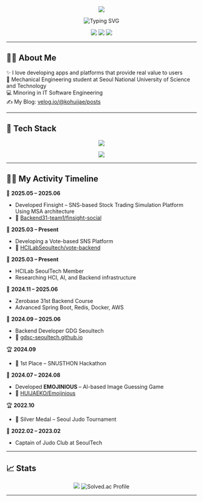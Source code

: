 <div align="center">
  <img src="https://capsule-render.vercel.app/api?type=transparent&height=70&color=000000&text=Hello,%20I'm%20HuikaeKo&fontSize=30"/>
</div>

<p align="center">
  <img src="https://readme-typing-svg.demolab.com?font=Fira+Code&size=30&pause=1000&center=true&vCenter=true&width=800&lines=Backend+Developer+%7C+Spring+Boot;Let's+build+together+%F0%9F%9A%80" alt="Typing SVG" />
</p>

<p align="center">
  <img src="https://img.shields.io/badge/Coding_Since-2021-blue?style=flat-square&logo=codeforces" />
  <img src="https://img.shields.io/badge/Device-MacBook_Air_M3-333333?style=flat-square&logo=apple&logoColor=white" />
  <img src="https://img.shields.io/badge/I%20love-%F0%9F%92%BB%20Code-blueviolet?style=flat-square" />
</p>

---

## 👨‍🎓 About Me

  
✨ I love developing apps and platforms that provide real value to users</br>
🔧 Mechanical Engineering student at Seoul National University of Science and Technology</br>
💻 Minoring in IT Software Engineering</br>
✍️ My Blog: [velog.io/@kohuijae/posts](https://velog.io/@kohuijae/posts)

</div>

---

## 🚀 Tech Stack

<p align="center">
  <img src="https://skillicons.dev/icons?i=java,spring,postgres,mysql,elasticsearch,redis" />
</p>
<p align="center">
  <img src="https://skillicons.dev/icons?i=docker,github,githubactions,aws" />
</p>

---

## 🧑‍💻 My Activity Timeline

📌 **2025.05 – 2025.06**  
- Developed Finsight – SNS-based Stock Trading Simulation Platform Using MSA architecture  
- 🔗 <a href="https://github.com/Backend31-team1/finsight-social">Backend31-team1/finsight-social</a>  

📌 **2025.03 – Present**  
- Developing a Vote-based SNS Platform
- 🔗 <a href="https://github.com/HCILabSeoultech/vote-backend">HCILabSeoultech/vote-backend</a>

📌 **2025.03 – Present**  
-  HCILab SeoulTech Member  
-  Researching HCI, AI, and Backend infrastructure

📌 **2024.11 – 2025.06**  
- Zerobase 31st Backend Course
- Advanced Spring Boot, Redis, Docker, AWS

📌 **2024.09 – 2025.06**  
- Backend Developer GDG Seoultech 
- 🔗 <a href="https://github.com/gdsc-seoultech/gdsc-seoultech.github.io">gdsc-seoultech.github.io</a>

🏆 **2024.09**  
- 🥇 1st Place – SNUSTHON Hackathon 

📌 **2024.07 – 2024.08**  
- Developed <strong>EMOJINIOUS</strong> – AI-based Image Guessing Game  
- 🔗 <a href="https://github.com/HUIJAEKO/Emojinious">HUIJAEKO/Emojinious</a>

🏆 **2022.10**  
- 🥈 Silver Medal – Seoul Judo Tournament

📌 **2022.02 – 2023.02**  
- Captain of Judo Club at SeoulTech  

</div>

---

## 📈 Stats

<p align="center">
  <img src="https://github-readme-stats.vercel.app/api?username=HUIJAEKO&show_icons=true&theme=tokyonight" />
  <img src="http://mazassumnida.wtf/api/v2/generate_badge?boj=xrhgmlwox" alt="Solved.ac Profile" />
</p>

---
